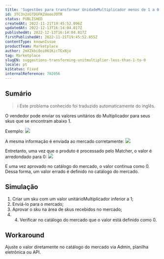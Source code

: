 ```yaml
---
title: 'Sugestões para transformar UnidadeMultiplicador menos de 1 a 0'
id: 3TC3n2xGTDGFKZUoooJOTR
status: PUBLISHED
createdAt: 2022-11-21T19:45:52.096Z
updatedAt: 2022-12-13T16:14:04.817Z
publishedAt: 2022-12-13T16:14:04.817Z
firstPublishedAt: 2022-11-21T19:45:52.855Z
contentType: knownIssue
productTeam: Marketplace
author: 2mXZkbi0oi061KicTExNjo
tag: Marketplace
slugEN: suggestions-transforming-unitmultiplier-less-than-1-to-0
locale: pt
kiStatus: Fixed
internalReference: 702056
---
```


## Sumário

>ℹ️ Este problema conhecido foi traduzido automaticamente do inglês.



O vendedor pode enviar os valores unitários do Multiplicador para seus skus que se encontram abaixo 1.

Exemplo:
 ![](https://vtexhelp.zendesk.com/attachments/token/HqXCaizs03DZbMVT2tcufZM6K/?name=image.png)

A mesma informação é enviada ao mercado corretamente:
 ![](https://vtexhelp.zendesk.com/attachments/token/zImMl1BVZHLG6zc45x4XwrZpB/?name=image.png)

Entretanto, uma vez que o produto é processado pelo Matcher, o valor é arredondado para 0:
 ![](https://vtexhelp.zendesk.com/attachments/token/j5FMl4AJJ0R5IP3FcStUo7DDi/?name=image.png)

E uma vez aprovado no catálogo do mercado, o valor continua como 0. Dessa forma, um valor errado é definido no catálogo do mercado.


##

## Simulação



1. Criar um sku com um valor unitárioMultiplicador inferior a 1;
2. Enviá-lo para o mercado;
3. Aprovar o sku na área de skus recebidos no mercado;
4. 4. Verificar no catálogo do mercado que o valor está definido como 0.


##

## Workaround


Ajuste o valor diretamente no catálogo do mercado via Admin, planilha eletrônica ou API.

